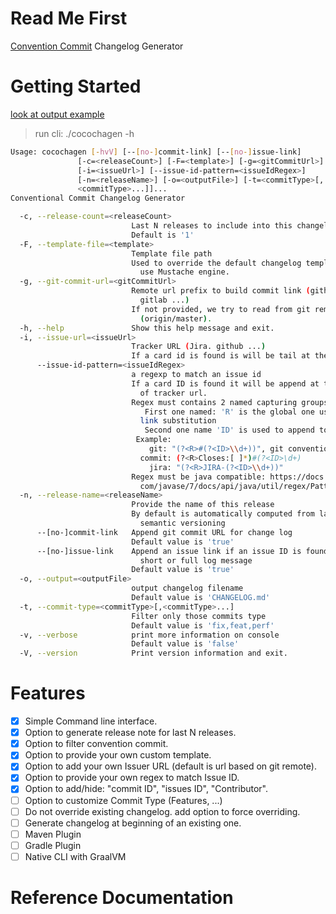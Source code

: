 # Read Me First
[Convention Commit](https://www.conventionalcommits.org/) Changelog Generator

# Getting Started

[look at output example](examples/CHANGELOG-from-last-tag.md)

> run cli: ./cocochagen -h

```bash
Usage: cocochagen [-hvV] [--[no-]commit-link] [--[no-]issue-link]
               [-c=<releaseCount>] [-F=<template>] [-g=<gitCommitUrl>]
               [-i=<issueUrl>] [--issue-id-pattern=<issueIdRegex>]
               [-n=<releaseName>] [-o=<outputFile>] [-t=<commitType>[,
               <commitType>...]]...
Conventional Commit Changelog Generator

  -c, --release-count=<releaseCount>
                           Last N releases to include into this changelog.
                           Default is '1'
  -F, --template-file=<template>
                           Template file path
                           Used to override the default changelog template. We
                             use Mustache engine.
  -g, --git-commit-url=<gitCommitUrl>
                           Remote url prefix to build commit link (github,
                             gitlab ...)
                           If not provided, we try to read from git remote
                             (origin/master).
  -h, --help               Show this help message and exit.
  -i, --issue-url=<issueUrl>
                           Tracker URL (Jira. github ...)
                           If a card id is found is will be tail at the end
      --issue-id-pattern=<issueIdRegex>
                           a regexp to match an issue id
                           If a card ID is found it will be append at the end
                             of tracker url.
                           Regex must contains 2 named capturing groups:
                              First one named: 'R' is the global one used for
                             link substitution
                              Second one name 'ID' is used to append to issueUrl
                            Example:
                               git: "(?<R>#(?<ID>\\d+))", git conventional
                             commit: (?<R>Closes:[ ]*)#(?<ID>\d+)
                               jira: "(?<R>JIRA-(?<ID>\\d+))"
                           Regex must be java compatible: https://docs.oracle.
                             com/javase/7/docs/api/java/util/regex/Pattern.html
  -n, --release-name=<releaseName>
                           Provide the name of this release
                           By default is automatically computed from last tag if you follow
                             semantic versioning
      --[no-]commit-link   Append git commit URL for change log
                           Default value is 'true'
      --[no-]issue-link    Append an issue link if an issue ID is found into
                             short or full log message
                           Default value is 'true'
  -o, --output=<outputFile>
                           output changelog filename
                           Default value is 'CHANGELOG.md'
  -t, --commit-type=<commitType>[,<commitType>...]
                           Filter only those commits type
                           Default value is 'fix,feat,perf'
  -v, --verbose            print more information on console
                           Default value is 'false'
  -V, --version            Print version information and exit.
```

# Features

- [x] Simple Command line interface.
- [x] Option to generate release note for last N releases.
- [x] Option to filter convention commit.
- [x] Option to provide your own custom template.
- [x] Option to add your own Issuer URL (default is url based on git remote).
- [x] Option to provide your own regex to match Issue ID.
- [x] Option to add/hide: "commit ID", "issues ID", "Contributor".
- [ ] Option to customize Commit Type (Features, ...)
- [ ] Do not override existing changelog. add option to force overriding.
- [ ] Generate changelog at beginning of an existing one.
- [ ] Maven Plugin
- [ ] Gradle Plugin
- [ ] Native CLI with GraalVM

# Reference Documentation

